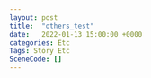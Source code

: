 ```yaml
---
layout: post
title:  "others_test"
date:   2022-01-13 15:00:00 +0000
categories: Etc
Tags: Story Etc
SceneCode: []
---
```

